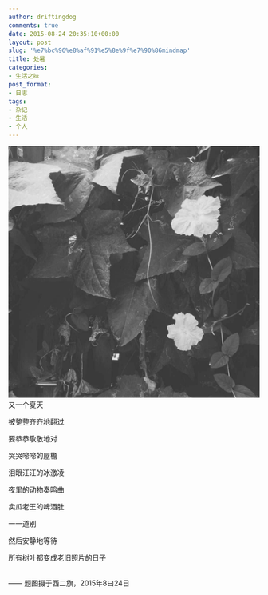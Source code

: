 ```yaml
---
author: driftingdog
comments: true
date: 2015-08-24 20:35:10+00:00
layout: post
slug: '%e7%bc%96%e8%af%91%e5%8e%9f%e7%90%86mindmap'
title: 处暑
categories:
- 生活之味
post_format:
- 日志
tags:
- 杂记
- 生活
- 个人
---
```

<img src="/img/flower.jpg">
又一个夏天 

被整整齐齐地翻过 
<!--more-->

要恭恭敬敬地对 

哭哭啼啼的屋檐 

泪眼汪汪的冰激凌

夜里的动物奏鸣曲 

卖瓜老王的啤酒肚 

一一道别 

然后安静地等待 

所有树叶都变成老旧照片的日子

<br>
——  题图摄于西二旗，2015年8曰24日